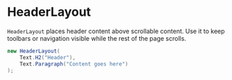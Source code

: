 # HeaderLayout

`HeaderLayout` places header content above scrollable content. Use it to keep
toolbars or navigation visible while the rest of the page scrolls.

```csharp
new HeaderLayout(
    Text.H2("Header"),
    Text.Paragraph("Content goes here")
);
```

